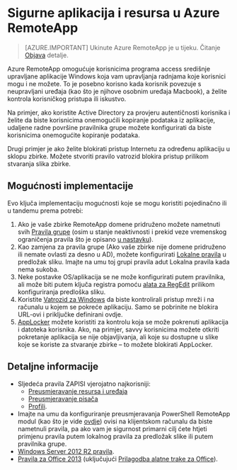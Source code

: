 
<properties
    pageTitle="Sigurne aplikacija i resursa u Azure RemoteApp | Microsoft Azure"
    description="Saznajte kako zaključati aplikacija i resursa u Azure RemoteApp"
    services="remoteapp"
    documentationCenter=""
    authors="lizap"
    manager="mbaldwin" />

<tags
    ms.service="remoteapp"
    ms.workload="compute"
    ms.tgt_pltfrm="na"
    ms.devlang="na"
    ms.topic="article"
    ms.date="08/15/2016"
    ms.author="elizapo" />



# <a name="secure-apps-and-resources-in-azure-remoteapp"></a>Sigurne aplikacija i resursa u Azure RemoteApp

> [AZURE.IMPORTANT]
> Ukinute Azure RemoteApp je u tijeku. Čitanje [Objava](https://go.microsoft.com/fwlink/?linkid=821148) detalje.

Azure RemoteApp omogućuje korisnicima programa access središnje upravljane aplikacije Windows koja vam upravljanja radnjama koje korisnici mogu i ne možete.  To je posebno korisno kada korisnik povezuje s neupravljani uređaja (kao što je njihove osobnim uređaja Macbook), a želite kontrola korisničkog pristupa ili iskustvo.

Na primjer, ako koristite Active Directory za provjeru autentičnosti korisnika i želite da biste korisnicima onemogućili kopiranje podataka iz aplikacije, udaljene radne površine pravilnika grupe možete konfigurirati da biste korisnicima onemogućite kopiranje podataka.

Drugi primjer je ako želite blokirati pristup Internetu za određenu aplikaciju u sklopu zbirke. Možete stvoriti pravilo vatrozid blokira pristup prilikom stvaranja slika zbirke.

## <a name="implementation-options"></a>Mogućnosti implementacije

  Evo ključa implementaciju mogućnosti koje se mogu koristiti pojedinačno ili u tandemu prema potrebi:

1.  Ako je vaše zbirke RemoteApp domene pridruženo možete nametnuti svih [Pravila grupe](https://technet.microsoft.com/library/cc725828.aspx) (osim u stanje neaktivnosti i prekid veze vremenskog ograničenja pravila što je opisano [u nastavku](../azure-subscription-service-limits.md)).
2.  Kao zamjena za pravila grupe (Ako vaše zbirke nije domene pridruženo ili nemate ovlasti za desno u AD), možete konfigurirati [Lokalne pravila](https://technet.microsoft.com/library/cc775702.aspx) u predložak sliku.  Imajte na umu toj grupi pravila adut Lokalna pravila kada nema sukoba.
3.  Neke postavke OS/aplikacija se ne može konfigurirati putem pravilnika, ali može biti putem ključa registra pomoću [alata za RegEdit](./remoteapp-hybridtrouble.md) prilikom konfiguriranja predloška sliku.
4.  Koristite [Vatrozid za Windows](http://windows.microsoft.com/en-US/windows-8/Windows-Firewall-from-start-to-finish) da biste kontrolirali pristup mreži i na računalu u kojem se pokreće aplikaciju. Samo se pobrinite ne blokira URL-ovi i priključke definirani ovdje.
5.  [AppLocker](https://technet.microsoft.com/library/hh831440.aspx) možete koristiti za kontrolu koja se može pokrenuti aplikacija i datoteka korisnika. Ako, na primjer, savvy korisnicima možete otkriti pokretanje aplikacija se nije objavljivanja, ali koje su dostupne u slike koje se koriste za stvaranje zbirke – to možete blokirati AppLocker.

## <a name="detailed-information"></a>Detaljne informacije

- Sljedeća pravila ZAPISI vjerojatno najkorisniji:
    - [Preusmjeravanje resursa i uređaja](https://technet.microsoft.com/library/ee791794.aspx)
    - [Preusmjeravanje pisača](https://technet.microsoft.com/library/ee791784.aspx)
    - [Profili](https://technet.microsoft.com/library/ee791865.aspx).
- Imajte na umu da konfiguriranje preusmjeravanja PowerShell RemoteApp modul (kao što je vide [ovdje](./remoteapp-redirection.md)) ovisi na klijentskom računalu da biste nametnuli pravila, pa ako vam je sigurnost primarni cilj ćete htjeti primjenu pravila putem lokalnog pravila za predložak slike ili putem pravilnika grupe.
- [Windows Server 2012 R2 pravila](https://technet.microsoft.com/library/hh831791.aspx).
- [Pravila za Office 2013](https://technet.microsoft.com/library/cc178969.aspx) (uključujući [Prilagodba alatne trake za Office](https://technet.microsoft.com/library/cc179143.aspx)).
